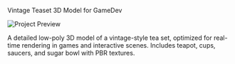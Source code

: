 
 Vintage Teaset 3D Model for GameDev

![Project Preview](./vintage-teaset-3d/vintage-teaset-3d.png)

A detailed low-poly 3D model of a vintage-style tea set, optimized for real-time rendering in games and interactive scenes. Includes teapot, cups, saucers, and sugar bowl with PBR textures.